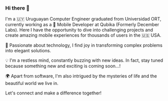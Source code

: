### Hi there 👋

I'm a 🇺🇾 Uruguayan Computer Engineer graduated from Universidad ORT, currently working as a 📱 Mobile Developer at Qubika (Formerly December Labs). Here I have the opportunity to dive into challenging projects and create amazing mobile experiences for thousands of users in the 🇺🇸 USA.

🚀 Passionate about technology, I find joy in transforming complex problems into elegant solutions.  

💡 I'm a restless mind, constantly buzzing with new ideas. In fact, stay tuned because something new and exciting is coming soon...!  

🌍 Apart from software, I'm also intrigued by the mysteries of life and the beautiful world we live in.  

Let's connect and make a difference together!
